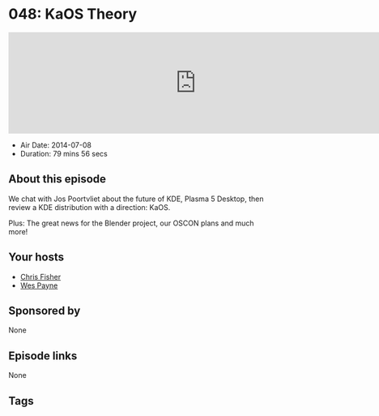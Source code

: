 # 048: KaOS Theory

<iframe src="https://player.fireside.fm/v2/RUkczH-V+5NIP_nW1?theme=dark" width="740" height="200" frameborder="0" scrolling="no"></iframe>

* Air Date: 2014-07-08
* Duration: 79 mins 56 secs

## About this episode

We chat with Jos Poortvliet about the future of KDE, Plasma 5 Desktop, then review a KDE distribution with a direction: KaOS.

Plus: The great news for the Blender project, our OSCON plans and much more!

## Your hosts
* [Chris Fisher](https://linuxunplugged.com/hosts/chrislas)
* [Wes Payne](https://linuxunplugged.com/hosts/wes)

## Sponsored by

None



## Episode links

None



## Tags

